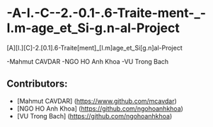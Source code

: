 # -A-I.-C--2.-0.1-.6-Traite-ment-_-I.m-age_et_Si-g.n-al-Project
[A][I.][C]-2.[0.1].6-Traite[ment]_[I.m]age_et_Si[g.n]al-Project

-Mahmut CAVDAR
-NGO HO Anh Khoa
-VU Trong Bach

## Contributors:
* [Mahmut CAVDAR] (https://www.github.com/mcavdar)
* [NGO HO Anh Khoa] (https://github.com/ngohoanhkhoa)
* [VU Trong Bach] (https://github.com/ngohoanhkhoa)
